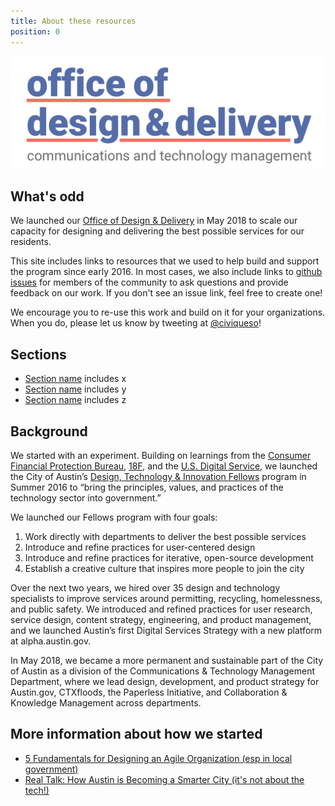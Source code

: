 ```yaml
---
title: About these resources
position: 0
---
```


![odd-logo-wide.png](/assets/img/projects/becoming-odd/odd-logo-wide.png)



## What's odd

We launched our [Office of Design & Delivery](http://odd.austintexas.io) in May 2018 to scale our capacity for designing and delivering the best possible services for our residents.

This site includes links to resources that we used to help build and support the program since early 2016. In most cases, we also include links to [github issues](https://github.com/cityofaustin/odd-resources/issues) for members of the community to ask questions and provide feedback on our work. If you don't see an issue link, feel free to create one!

We encourage you to re-use this work and build on it for your organizations. When you do, please let us know by tweeting at [@civiqueso](https://twitter.com/civiqueso/)!


## Sections

- [Section name](link) includes x
- [Section name](link) includes y
- [Section name](link) includes z


## Background

We started with an experiment. Building on learnings from the [Consumer Financial Protection Bureau](https://www.consumerfinance.gov/), [18F](https://18f.gsa.gov/), and the [U.S. Digital Service](https://www.usds.gov/), we launched the City of Austin’s [Design, Technology & Innovation Fellows](https://cityofaustin.github.io/innovation-fellows/) program in Summer 2016 to “bring the principles, values, and practices of the technology sector into government.”

We launched our Fellows program with four goals:

1. Work directly with departments to deliver the best possible services
2. Introduce and refine practices for user-centered design
3. Introduce and refine practices for iterative, open-source development
4. Establish a creative culture that inspires more people to join the city

Over the next two years, we hired over 35 design and technology specialists to improve services around permitting, recycling, homelessness, and public safety. We introduced and refined practices for user research, service design, content strategy, engineering, and product management, and we launched Austin’s first Digital Services Strategy with a new platform at alpha.austin.gov.

In May 2018, we became a more permanent and sustainable part of the City of Austin as a division of the Communications & Technology Management Department, where we lead design, development, and product strategy for Austin.gov, CTXfloods, the Paperless Initiative, and Collaboration & Knowledge Management across departments.

## More information about how we started
- [5 Fundamentals for Designing an Agile Organization (esp in local government)](https://medium.com/civiqueso/5-fundamentals-for-designing-an-agile-organization-esp-in-local-government-5fda96f70b61)
- [Real Talk: How Austin is Becoming a Smarter City (it's not about the tech!)](https://medium.com/civiqueso/real-talk-how-austin-is-becoming-a-smarter-city-its-not-about-the-tech-b3f7a8e2e5f4)

